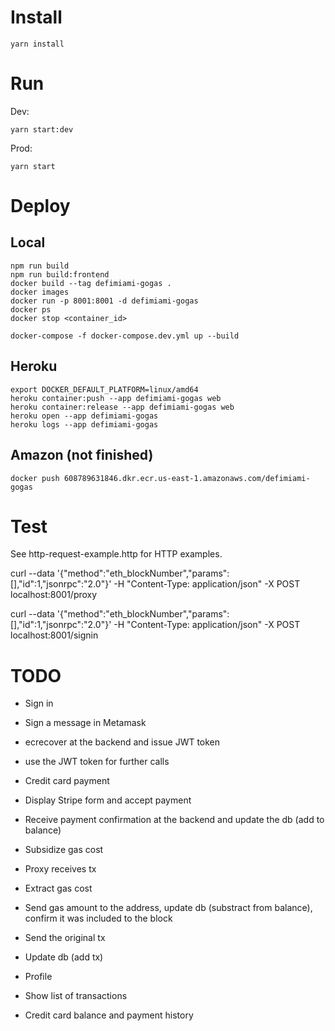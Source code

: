 # Install

```shell
yarn install
```

# Run
Dev:
```
yarn start:dev
```

Prod:
```
yarn start
```

# Deploy
## Local
```
npm run build
npm run build:frontend
docker build --tag defimiami-gogas .
docker images
docker run -p 8001:8001 -d defimiami-gogas
docker ps
docker stop <container_id>

docker-compose -f docker-compose.dev.yml up --build
```

## Heroku
```
export DOCKER_DEFAULT_PLATFORM=linux/amd64
heroku container:push --app defimiami-gogas web
heroku container:release --app defimiami-gogas web
heroku open --app defimiami-gogas
heroku logs --app defimiami-gogas
```

## Amazon (not finished)
```
docker push 608789631846.dkr.ecr.us-east-1.amazonaws.com/defimiami-gogas
```



# Test
See http-request-example.http for HTTP examples.

curl --data '{"method":"eth_blockNumber","params":[],"id":1,"jsonrpc":"2.0"}' -H "Content-Type: application/json" -X POST localhost:8001/proxy

curl --data '{"method":"eth_blockNumber","params":[],"id":1,"jsonrpc":"2.0"}' -H "Content-Type: application/json" -X POST localhost:8001/signin

# TODO
- Sign in
 - Sign a message in Metamask
 - ecrecover at the backend and issue JWT token
 - use the JWT token for further calls

- Credit card payment
 - Display Stripe form and accept payment
 - Receive payment confirmation at the backend and update the db (add to balance)

- Subsidize gas cost
 - Proxy receives tx
 - Extract gas cost
 - Send gas amount to the address, update db (substract from balance), confirm it was included to the block
 - Send the original tx
 - Update db (add tx)

- Profile
 - Show list of transactions
 - Credit card balance and payment history
